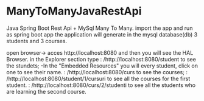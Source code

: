 # ManyToManyJavaRestApi

Java Spring Boot Rest Api + MySql Many To Many.
import the app and run as spring boot app
the application will generate in the mysql database(db) 3 students and 3 courses.

open browser-> acces  http://localhost:8080 and then you will see the HAL Browser.
in the Explorer section type : /http://localhost:8080/student to see the stundets; 
                                        -In the "Embedded Resources" you will every student, click on one to see their name.
                             : /http://localhost:8080/curs to see the courses;
                             : /http://localhost:8080/student/1/cursuri to see all the courses for the first student.
                             : /http://localhost:8080/curs/2/studenti to see all the students who are learning the second course.
